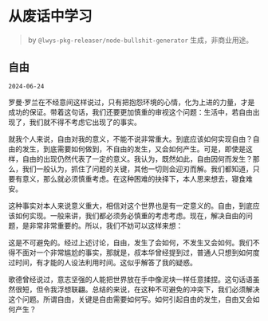 # 从废话中学习

> by `@lwys-pkg-releaser/node-bullshit-generator` 生成，非商业用途。

## 自由

`2024-06-24`

罗曼·罗兰在不经意间这样说过，只有把抱怨环境的心情，化为上进的力量，才是成功的保证。带着这句话，我们还要更加慎重的审视这个问题：生活中，若自由出现了，我们就不得不考虑它出现了的事实。

就我个人来说，自由对我的意义，不能不说非常重大。到底应该如何实现自由？自由的发生，到底需要如何做到，不自由的发生，又会如何产生。可是，即使是这样，自由的出现仍然代表了一定的意义。我认为，既然如此，自由因何而发生？那么，我们一般认为，抓住了问题的关键，其他一切则会迎刃而解。我们都知道，只要有意义，那么就必须慎重考虑。在这种困难的抉择下，本人思来想去，寝食难安。

这种事实对本人来说意义重大，相信对这个世界也是有一定意义的。自由，到底应该如何实现。一般来讲，我们都必须务必慎重的考虑考虑。现在，解决自由的问题，是非常非常重要的。所以，我们不妨可以这样来想：

这是不可避免的。经过上述讨论，自由，发生了会如何，不发生又会如何。我们不得不面对一个非常尴尬的事实，那就是，叔本华曾经提到过，普通人只想到如何度过时间，有才能的人设法利用时间。这似乎解答了我的疑惑。

歌德曾经说过，意志坚强的人能把世界放在手中像泥块一样任意揉捏。这句话语虽然很短，但令我浮想联翩。总结的来说，在这种不可避免的冲突下，我们必须解决这个问题。所谓自由，关键是自由需要如何写。如何引起自由的发生，自由又会如何产生？